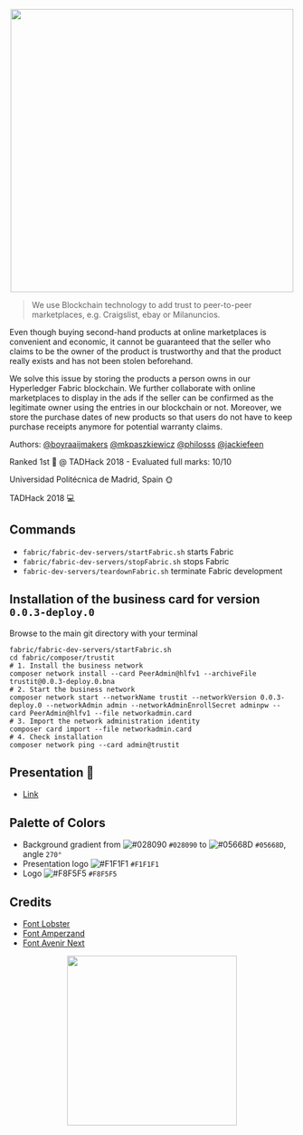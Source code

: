 <p align="center">
<a href="https://github.com/philosss/TrustIt."><img src="https://github.com/philosss/TrustIt./blob/master/Graphics/exports/full-logo-b-bg-2x.png?raw=true" width="500px"></a>
</p>

>We use Blockchain technology to add trust to peer-to-peer marketplaces, e.g. Craigslist, ebay or Milanuncios.

Even though buying second-hand products at online marketplaces is convenient and economic, it cannot be guaranteed that the seller who claims to be the owner of the product is trustworthy and that the product really exists and has not been stolen beforehand.

We solve this issue by storing the products a person owns in our Hyperledger Fabric blockchain. We further collaborate with online marketplaces to display in the ads if the seller can be confirmed as the legitimate owner using the entries in our blockchain or not.
Moreover, we store the purchase dates of new products so that users do not have to keep purchase receipts anymore for potential warranty claims.

Authors: [@boyraaijmakers](https://github.com/boyraaijmakers) [@mkpaszkiewicz](https://github.com/mkpaszkiewicz)  [@philosss](https://github.com/philosss)  [@jackiefeen](https://github.com/jackiefeen)


Ranked 1st 🥇 @ TADHack 2018 - Evaluated full marks: 10/10


Universidad Politécnica de Madrid, Spain 🌞


TADHack 2018 💻

## Commands
- `fabric/fabric-dev-servers/startFabric.sh` starts Fabric
- `fabric/fabric-dev-servers/stopFabric.sh` stops Fabric
- `fabric-dev-servers/teardownFabric.sh` terminate Fabric development

## Installation of the business card for version `0.0.3-deploy.0`
Browse to the main git directory with your terminal
```
fabric/fabric-dev-servers/startFabric.sh
cd fabric/composer/trustit
# 1. Install the business network
composer network install --card PeerAdmin@hlfv1 --archiveFile trustit@0.0.3-deploy.0.bna
# 2. Start the business network
composer network start --networkName trustit --networkVersion 0.0.3-deploy.0 --networkAdmin admin --networkAdminEnrollSecret adminpw --card PeerAdmin@hlfv1 --file networkadmin.card
# 3. Import the network administration identity
composer card import --file networkadmin.card
# 4. Check installation
composer network ping --card admin@trustit
```

## Presentation 🥇
- [Link](https://github.com/philosss/TrustIt/blob/master/FinalPresentationTrustIt.pdf)


## Palette of Colors
- Background gradient from ![#028090](https://placehold.it/15/028090/000000?text=+) `#028090` to ![#05668D](https://placehold.it/15/05668D/000000?text=+) `#05668D`, angle `270°`
- Presentation logo ![#F1F1F1](https://placehold.it/15/DEDEDE/000000?text=+) `#F1F1F1`
- Logo ![#F8F5F5](https://placehold.it/15/F8F5F5/000000?text=+) `#F8F5F5`


## Credits
- [Font Lobster](https://www.fontsquirrel.com/fonts/lobster)
- [Font Amperzand](https://www.dafont.com/amperzand.font)
- [Font Avenir Next](https://www.fonts.com/font/linotype/avenir-next)


<p align="center">
<a href="http://upm.es/"><img src="https://github.com/philosss/TrustIt./blob/master/Graphics/images/upm.png" width="300px"></a>
</p>
